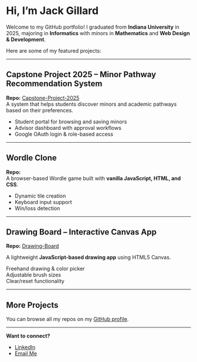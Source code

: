# Hi, I’m Jack Gillard  

Welcome to my GitHub portfolio! I graduated from **Indiana University** in 2025, majoring in **Informatics** with minors in **Mathematics** and **Web Design & Development**.  

Here are some of my featured projects:  

---

## Capstone Project 2025 – Minor Pathway Recommendation System  
**Repo:** [Capstone-Project-2025](https://github.com/JackG02/Capstone-Project-2025)  
A system that helps students discover minors and academic pathways based on their preferences.  

- Student portal for browsing and saving minors  
- Advisor dashboard with approval workflows  
- Google OAuth login & role-based access  

---

## Wordle Clone  
**Repo:**   
A browser-based Wordle game built with **vanilla JavaScript, HTML, and CSS**.  

- Dynamic tile creation  
- Keyboard input support  
- Win/loss detection  

---

## Drawing Board – Interactive Canvas App  
**Repo:** [Drawing-Board](https://github.com/JackG02/Drawing-Board)  

A lightweight **JavaScript-based drawing app** using HTML5 Canvas.  

Freehand drawing & color picker  
Adjustable brush sizes  
Clear/reset functionality  

---

## More Projects  
You can browse all my repos on my [GitHub profile](https://github.com/JackG02).  

---

**Want to connect?**  
- [LinkedIn](https://linkedin.com/in/jack-gillard)  
- [Email Me](mailto:gillardj02@gmail.com)
